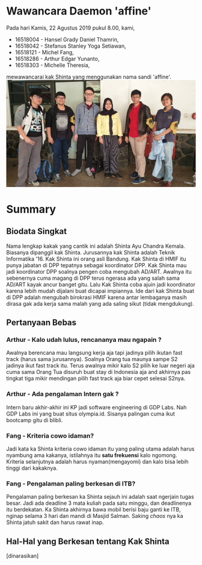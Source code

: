 # Wawancara Daemon 'affine'
Pada hari Kamis, 22 Agustus 2019 pukul 8.00, kami,
- 16518004 - Hansel Grady Daniel Thamrin,
- 16518042 - Stefanus Stanley Yoga Setiawan,
- 16518121 - Michel Fang,
- 16518286 - Arthur Edgar Yunanto,
- 16518303 - Michelle Theresia,

mewawancarai kak Shinta yang menggunakan nama sandi 'affine'.
![foto bersama](./16518004-16518042-16518121-16518286-16518303.jpg)
# Summary
## Biodata Singkat
  Nama lengkap kakak yang cantik ini adalah Shinta Ayu Chandra Kemala. Biasanya dipanggil kak Shinta. Jurusannya kak Shinta adalah Teknik Informatika '16. Kak Shinta ini orang asli Bandung. Kak Shinta di HMIF itu punya jabatan di DPP tepatnya sebagai koordinator DPP. Kak Shinta mau jadi koordinator DPP soalnya pengen coba mengubah AD/ART. Awalnya itu sebenernya cuma magang di DPP terus ngerasa ada yang salah sama AD/ART kayak ancur banget gitu. Lalu Kak Shinta coba ajuin jadi koordinator karena lebih mudah dijalani buat dicapai impiannya. Ide dari kak Shinta buat di DPP adalah mengubah birokrasi HMIF karena antar lembaganya masih dirasa gak ada kerja sama malah yang ada saling sikut (tidak mengdukung).

## Pertanyaan Bebas

### Arthur - Kalo udah lulus, rencananya mau ngapain ?
  Awalnya berencana mau langsung kerja aja tapi jadinya pilih ikutan fast track (harus sama jurusannya). Soalnya Orang tua maunya sampe S2 jadinya ikut fast track itu. Terus awalnya mikir kalo S2 pilih ke luar negeri aja cuma sama Orang Tua disuruh buat stay di Indonesia aja and akhirnya pas tingkat tiga mikir mendingan pilih fast track aja biar cepet selesai S2nya.
  
### Arthur - Ada pengalaman Intern gak ?
  Intern baru akhir-akhir ini KP jadi software engineering di GDP Labs. Nah GDP Labs ini yang buat situs olympia.id. Sisanya palingan cuma ikut bootcamp gitu di blibli.
  
### Fang - Kriteria cowo idaman?
  Jadi kata ka Shinta kriteria cowo idaman itu yang paling utama adalah harus nyambung ama kakanya, istilahnya itu **satu frekuensi** kalo ngomong. Kriteria selanjutnya adalah harus nyaman(mengayomi) dan kalo bisa lebih tinggi dari kakaknya.
  
### Fang - Pengalaman paling berkesan di ITB?
  Pengalaman paling berkesan ka Shinta sejauh ini adalah saat ngerjain tugas besar. Jadi ada deadline 3 mata kuliah pada satu minggu, dan deadlinenya itu berdekatan. Ka Shinta akhirnya bawa mobil berisi baju ganti ke ITB, nginap selama 3 hari dan mandi di Masjid Salman.  Saking _chaos_ nya ka Shinta jatuh sakit dan harus rawat inap.
## Hal-Hal yang Berkesan tentang Kak Shinta
  [dinarasikan]
